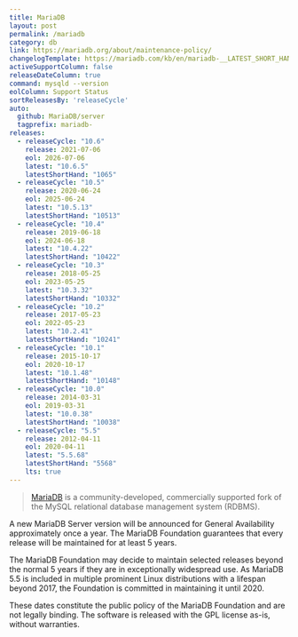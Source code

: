 ```yaml
---
title: MariaDB
layout: post
permalink: /mariadb
category: db
link: https://mariadb.org/about/maintenance-policy/
changelogTemplate: https://mariadb.com/kb/en/mariadb-__LATEST_SHORT_HAND__-changelog/
activeSupportColumn: false
releaseDateColumn: true
command: mysqld --version
eolColumn: Support Status
sortReleasesBy: 'releaseCycle'
auto:
  github: MariaDB/server
  tagprefix: mariadb-
releases:
  - releaseCycle: "10.6"
    release: 2021-07-06
    eol: 2026-07-06
    latest: "10.6.5"
    latestShortHand: "1065"
  - releaseCycle: "10.5"
    release: 2020-06-24
    eol: 2025-06-24
    latest: "10.5.13"
    latestShortHand: "10513"
  - releaseCycle: "10.4"
    release: 2019-06-18
    eol: 2024-06-18
    latest: "10.4.22"
    latestShortHand: "10422"
  - releaseCycle: "10.3"
    release: 2018-05-25
    eol: 2023-05-25
    latest: "10.3.32"
    latestShortHand: "10332"
  - releaseCycle: "10.2"
    release: 2017-05-23
    eol: 2022-05-23
    latest: "10.2.41"
    latestShortHand: "10241"
  - releaseCycle: "10.1"
    release: 2015-10-17
    eol: 2020-10-17
    latest: "10.1.48"
    latestShortHand: "10148"
  - releaseCycle: "10.0"
    release: 2014-03-31
    eol: 2019-03-31
    latest: "10.0.38"
    latestShortHand: "10038"
  - releaseCycle: "5.5"
    release: 2012-04-11
    eol: 2020-04-11
    latest: "5.5.68"
    latestShortHand: "5568"
    lts: true
---
```


> [MariaDB](https://mariadb.org/about/) is a community-developed, commercially supported fork of the MySQL relational database management system (RDBMS).

A new MariaDB Server version will be announced for General Availability approximately once a year. The MariaDB Foundation guarantees that every release will be maintained for at least 5 years.

The MariaDB Foundation may decide to maintain selected releases beyond the normal 5 years if they are in exceptionally widespread use. As MariaDB 5.5 is included in multiple prominent Linux distributions with a lifespan beyond 2017, the Foundation is committed in maintaining it until 2020.

These dates constitute the public policy of the MariaDB Foundation and are not legally binding. The software is released with the GPL license as-is, without warranties.

